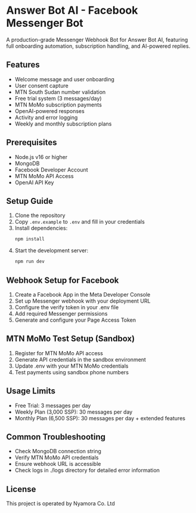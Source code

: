 # Answer Bot AI - Facebook Messenger Bot

A production-grade Messenger Webhook Bot for Answer Bot AI, featuring full onboarding automation, subscription handling, and AI-powered replies.

## Features

- Welcome message and user onboarding
- User consent capture
- MTN South Sudan number validation
- Free trial system (3 messages/day)
- MTN MoMo subscription payments
- OpenAI-powered responses
- Activity and error logging
- Weekly and monthly subscription plans

## Prerequisites

- Node.js v16 or higher
- MongoDB
- Facebook Developer Account
- MTN MoMo API Access
- OpenAI API Key

## Setup Guide

1. Clone the repository
2. Copy `.env.example` to `.env` and fill in your credentials
3. Install dependencies:
   ```bash
   npm install
   ```
4. Start the development server:
   ```bash
   npm run dev
   ```

## Webhook Setup for Facebook

1. Create a Facebook App in the Meta Developer Console
2. Set up Messenger webhook with your deployment URL
3. Configure the verify token in your .env file
4. Add required Messenger permissions
5. Generate and configure your Page Access Token

## MTN MoMo Test Setup (Sandbox)

1. Register for MTN MoMo API access
2. Generate API credentials in the sandbox environment
3. Update .env with your MTN MoMo credentials
4. Test payments using sandbox phone numbers

## Usage Limits

- Free Trial: 3 messages per day
- Weekly Plan (3,000 SSP): 30 messages per day
- Monthly Plan (6,500 SSP): 30 messages per day + extended features

## Common Troubleshooting

- Check MongoDB connection string
- Verify MTN MoMo API credentials
- Ensure webhook URL is accessible
- Check logs in ./logs directory for detailed error information

## License

This project is operated by Nyamora Co. Ltd
